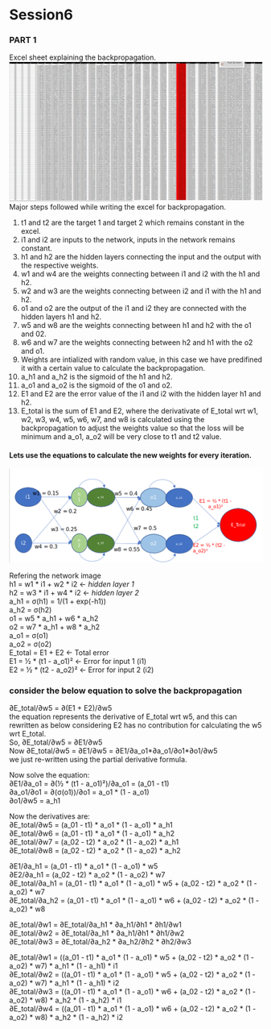 # Session6  

### PART 1  
Excel sheet explaining the backpropagation.  
![Alt text](images/excel_img.png "a title")
Major steps followed while writing the excel for backpropagation.

1. t1 and t2 are the target 1 and target 2 which remains constant in the excel.  
2. i1 and i2 are inputs to the network, inputs in the network remains constant.  
3. h1 and h2 are the hidden layers connecting the input and the output with the respective weights.  
4. w1 and w4 are the weights connecting between i1 and i2 with the h1 and h2.  
5. w2 and w3 are the weights connecting between i2 and i1 with the h1 and h2.  
6. o1 and o2 are the output of the i1 and i2 they are connected with the hidden layers h1 and h2.
7. w5 and w8 are the weights connecting between h1 and h2 with the o1 and 02.
8. w6 and w7 are the weights connecting between h2 and h1 with the o2 and o1.
9. Weights are intialized with random value, in this case we have predifined it with a certain value to calculate the backpropagation.
10. a_h1 and a_h2 is the sigmoid of the h1 and h2.
11. a_o1 and a_o2 is the sigmoid of the o1 and o2.
12. E1 and E2 are the error value of the i1 and i2 with the hidden layer h1 and h2.
13. E_total is the sum of E1 and E2, where the derivativate of E_total wrt w1, w2, w3, w4, w5, w6, w7, and w8 is calculated using the backpropagation to adjust the weights value so that the loss will be minimum and a_o1, a_o2 will be very close to t1 and t2 value.

#### Lets use the equations to calculate the new weights for every iteration.
![Alt text](images/network.png "a title")

Refering the network image  
 h1 = w1 \* i1 + w2 \* i2    <- *hidden layer 1*  
 h2 = w3 \* i1 + w4 \* i2  <- *hidden layer 2*  
 a_h1 = σ(h1) = 1/(1 + exp(-h1))  
 a_h2 = σ(h2)  
 o1 = w5 \* a_h1 + w6 \* a_h2  
 o2 = w7 \* a_h1 + w8 \* a_h2  
 a_o1 = σ(o1)  
 a_o2 = σ(o2)  
 E_total = E1 + E2  <- Total error  
 E1 = ½ \*  (t1 - a_o1)²  <- Error for input 1 (i1)  
 E2 = ½ \*  (t2 - a_o2)²  <- Error for input 2 (i2)  
 
### consider the below equation to solve the backpropagation  
∂E_total/∂w5 = ∂(E1 + E2)/∂w5  
 the equation represents the derivative of E_total wrt w5, and this can rewritten as below considering E2 has no contribution for calculating the w5 wrt E_total.  
 So, ∂E_total/∂w5 = ∂E1/∂w5  
 Now
 ∂E_total/∂w5 = ∂E1/∂w5 = ∂E1/∂a_o1*∂a_o1/∂o1*∂o1/∂w5  
 we just re-written using the partial derivative formula.

 Now solve the equation:  
 ∂E1/∂a_o1 = ∂(½ * (t1 - a_o1)²)/∂a_o1 = (a_01 - t1)  
 ∂a_o1/∂o1 =  ∂(σ(o1))/∂o1 = a_o1 * (1 - a_o1)  
 ∂o1/∂w5 = a_h1


 Now the derivatives are:  
 ∂E_total/∂w5 = (a_01 - t1) * a_o1 * (1 - a_o1) *  a_h1  
 ∂E_total/∂w6 = (a_01 - t1) * a_o1 * (1 - a_o1) *  a_h2  
 ∂E_total/∂w7 = (a_02 - t2) * a_o2 * (1 - a_o2) *  a_h1  
 ∂E_total/∂w8 = (a_02 - t2) * a_o2 * (1 - a_o2) *  a_h2  

 ∂E1/∂a_h1 = (a_01 - t1) * a_o1 * (1 - a_o1) * w5  
 ∂E2/∂a_h1 = (a_02 - t2) * a_o2 * (1 - a_o2) * w7  
 ∂E_total/∂a_h1 = (a_01 - t1) * a_o1 * (1 - a_o1) * w5 +  (a_02 - t2) * a_o2 * (1 - a_o2) * w7  
 ∂E_total/∂a_h2 = (a_01 - t1) * a_o1 * (1 - a_o1) * w6 +  (a_02 - t2) * a_o2 * (1 - a_o2) * w8  

  
 ∂E_total/∂w1 = ∂E_total/∂a_h1 * ∂a_h1/∂h1 * ∂h1/∂w1  
 ∂E_total/∂w2 = ∂E_total/∂a_h1 * ∂a_h1/∂h1 * ∂h1/∂w2  
 ∂E_total/∂w3 = ∂E_total/∂a_h2 * ∂a_h2/∂h2 * ∂h2/∂w3  

 
 ∂E_total/∂w1 = ((a_01 - t1) * a_o1 * (1 - a_o1) * w5 +  (a_02 - t2) * a_o2 * (1 - a_o2) * w7) * a_h1 * (1 - a_h1) * i1  
 ∂E_total/∂w2 = ((a_01 - t1) * a_o1 * (1 - a_o1) * w5 +  (a_02 - t2) * a_o2 * (1 - a_o2) * w7) * a_h1 * (1 - a_h1) * i2  
 ∂E_total/∂w3 = ((a_01 - t1) * a_o1 * (1 - a_o1) * w6 +  (a_02 - t2) * a_o2 * (1 - a_o2) * w8) * a_h2 * (1 - a_h2) * i1  
 ∂E_total/∂w4 = ((a_01 - t1) * a_o1 * (1 - a_o1) * w6 +  (a_02 - t2) * a_o2 * (1 - a_o2) * w8) * a_h2 * (1 - a_h2) * i2  
 
 
 
 
 


